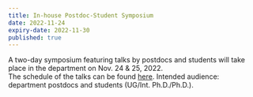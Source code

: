 ```yaml
---
title: In-house Postdoc-Student Symposium
date: 2022-11-24
expiry-date: 2022-11-30
published: true
---
```


A two-day symposium featuring talks by postdocs and students will take place in the department on Nov. 24 & 25, 2022.  
The schedule of the talks can be found [here](http://math.iisc.ac.in/~purvigupta/PSS.html). Intended audience: department postdocs and students (UG/Int. Ph.D./Ph.D.).